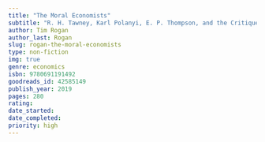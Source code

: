 ```yaml
---
title: "The Moral Economists"
subtitle: "R. H. Tawney, Karl Polanyi, E. P. Thompson, and the Critique of Capitalism"
author: Tim Rogan
author_last: Rogan
slug: rogan-the-moral-economists
type: non-fiction
img: true
genre: economics
isbn: 9780691191492
goodreads_id: 42585149
publish_year: 2019
pages: 280
rating: 
date_started:
date_completed:
priority: high
---
```

